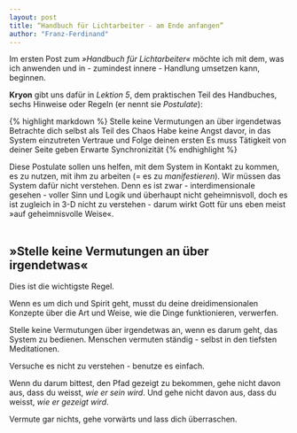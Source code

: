 ```yaml
---
layout: post
title: “Handbuch für Lichtarbeiter - am Ende anfangen”
author: "Franz-Ferdinand"
---
```


Im ersten Post zum _»Handbuch für Lichtarbeiter«_ möchte ich mit dem, was ich anwenden und in - zumindest innere - Handlung umsetzen kann, beginnen.

**Kryon** gibt uns dafür in _Lektion 5_, dem praktischen Teil des Handbuches, sechs Hinweise oder Regeln (er nennt sie _Postulate_):

{% highlight markdown %}
Stelle keine Vermutungen an über irgendetwas
Betrachte dich selbst als Teil des Chaos
Habe keine Angst davor, in das System einzutreten
Vertraue und Folge deinen ersten
Es muss Tätigkeit von deiner Seite geben
Erwarte Synchronizität
{% endhighlight %}

Diese Postulate sollen uns helfen, mit dem System in Kontakt zu kommen, es zu nutzen, mit ihm zu arbeiten (= es zu _manifestieren_). Wir müssen das System dafür nicht verstehen. Denn es ist zwar - interdimensionale gesehen - voller Sinn und Logik und überhaupt nicht geheimnisvoll, doch es ist zugleich in 3-D nicht zu verstehen - darum wirkt Gott für uns eben meist »auf geheimnisvolle Weise«.
<br>
<br>

## »Stelle keine Vermutungen an über irgendetwas«
Dies ist die wichtigste Regel.

Wenn es um dich und Spirit geht, musst du deine dreidimensionalen Konzepte über die Art und Weise, wie die Dinge funktionieren, verwerfen.

Stelle keine Vermutungen über irgendetwas an, wenn es darum geht, das System zu bedienen. Menschen vermuten ständig - selbst in den tiefsten Meditationen.

Versuche es nicht zu verstehen - benutze es einfach.

Wenn du darum bittest, den Pfad gezeigt zu bekommen, gehe nicht davon aus, dass du weisst, _wie er sein wird_. Und gehe nicht davon aus, dass du weisst, _wie er gezeigt wird_.

Vermute gar nichts, gehe vorwärts und lass dich überraschen.